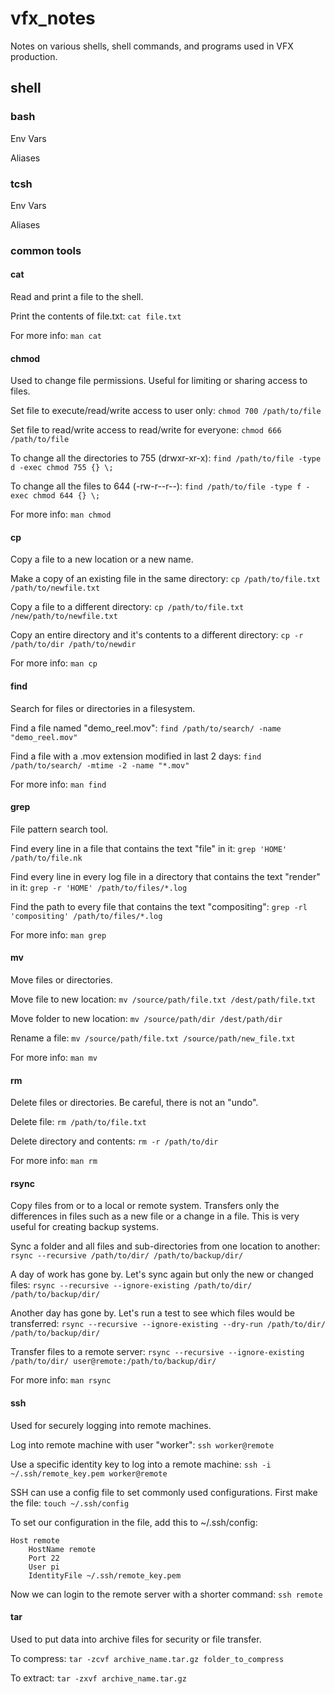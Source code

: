 # vfx_notes
Notes on various shells, shell commands, and programs used in VFX production.

## shell
### bash
Env Vars

Aliases

### tcsh
Env Vars

Aliases

### common tools

#### cat
Read and print a file to the shell.

Print the contents of file.txt:
```cat file.txt```

For more info:
```man cat```


#### chmod
Used to change file permissions. Useful for limiting or sharing access to files.

Set file to execute/read/write access to user only:
```chmod 700 /path/to/file```

Set file to read/write access to read/write for everyone:
```chmod 666 /path/to/file```

To change all the directories to 755 (drwxr-xr-x):
```find /path/to/file -type d -exec chmod 755 {} \;```

To change all the files to 644 (-rw-r--r--):
```find /path/to/file -type f -exec chmod 644 {} \;```

For more info:
```man chmod```


#### cp
Copy a file to a new location or a new name.

Make a copy of an existing file in the same directory:
```cp /path/to/file.txt /path/to/newfile.txt```

Copy a file to a different directory:
```cp /path/to/file.txt /new/path/to/newfile.txt```

Copy an entire directory and it's contents to a different directory:
```cp -r /path/to/dir /path/to/newdir```

For more info:
```man cp```


#### find
Search for files or directories in a filesystem.

Find a file named "demo_reel.mov":
```find /path/to/search/ -name "demo_reel.mov"```

Find a file with a .mov extension modified in last 2 days:
```find /path/to/search/ -mtime -2 -name "*.mov"```

For more info:
```man find```


#### grep
File pattern search tool.

Find every line in a file that contains the text "file" in it:
```grep 'HOME' /path/to/file.nk```

Find every line in every log file in a directory that contains the text "render" in it:
```grep -r 'HOME' /path/to/files/*.log```

Find the path to every file that contains the text "compositing":
```grep -rl 'compositing' /path/to/files/*.log```

For more info:
```man grep```


#### mv
Move files or directories.

Move file to new location:
```mv /source/path/file.txt /dest/path/file.txt```

Move folder to new location:
```mv /source/path/dir /dest/path/dir```

Rename a file:
```mv /source/path/file.txt /source/path/new_file.txt```

For more info:
```man mv```


#### rm
Delete files or directories. Be careful, there is not an "undo".

Delete file:
```rm /path/to/file.txt```

Delete directory and contents:
```rm -r /path/to/dir```

For more info:
```man rm```


#### rsync
Copy files from or to a local or remote system.
Transfers only the differences in files such as a new file or a change in a file. This is very useful for creating backup systems.

Sync a folder and all files and sub-directories from one location to another:
```rsync --recursive /path/to/dir/ /path/to/backup/dir/```

A day of work has gone by. Let's sync again but only the new or changed files:
```rsync --recursive --ignore-existing /path/to/dir/ /path/to/backup/dir/```

Another day has gone by. Let's run a test to see which files would be transferred:
```rsync --recursive --ignore-existing --dry-run /path/to/dir/ /path/to/backup/dir/```

Transfer files to a remote server:
```rsync --recursive --ignore-existing /path/to/dir/ user@remote:/path/to/backup/dir/```

For more info:
```man rsync```


#### ssh
Used for securely logging into remote machines.

Log into remote machine with user "worker":
```ssh worker@remote```

Use a specific identity key to log into a remote machine:
```ssh -i ~/.ssh/remote_key.pem worker@remote```

SSH can use a config file to set commonly used configurations.
First make the file:
```touch ~/.ssh/config```

To set our configuration in the file, add this to ~/.ssh/config:
```
Host remote
	HostName remote
	Port 22
	User pi
	IdentityFile ~/.ssh/remote_key.pem
```

Now we can login to the remote server with a shorter command:
```ssh remote```


#### tar
Used to put data into archive files for security or file transfer.

To compress:
```tar -zcvf archive_name.tar.gz folder_to_compress```

To extract:
```tar -zxvf archive_name.tar.gz```